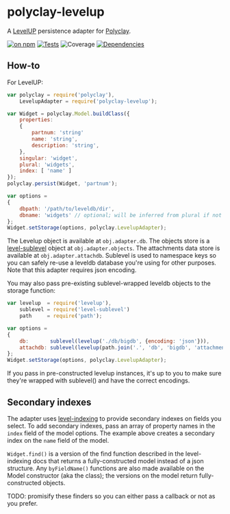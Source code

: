 polyclay-levelup
==============

A [LevelUP](https://github.com/rvagg/node-levelup) persistence adapter for [Polyclay](https://github.com/ceejbot/polyclay).

[![on npm](http://img.shields.io/npm/v/numbat-emitter.svg?style=flat)](https://www.npmjs.org/package/polyclay-levelup)  [![Tests](http://img.shields.io/travis/ceejbot/polyclay-levelup.svg?style=flat)](http://travis-ci.org/ceejbot/polyclay-levelup) ![Coverage](http://img.shields.io/badge/coverage-95%25-green.svg?style=flat) [![Dependencies](http://img.shields.io/david/ceejbot/polyclay-levelup.svg?style=flat)](https://david-dm.org/ceejbot/polyclay-levelup)

## How-to

For LevelUP:

```javascript
var polyclay = require('polyclay'),
    LevelupAdapter = require('polyclay-levelup');

var Widget = polyclay.Model.buildClass({
    properties:
    {
        partnum: 'string'
        name: 'string',
        description: 'string',
    },
    singular: 'widget',
    plural: 'widgets',
    index: [ 'name' ]
});
polyclay.persist(Widget, 'partnum');

var options =
{
    dbpath: '/path/to/leveldb/dir',
    dbname: 'widgets' // optional; will be inferred from plural if not
};
Widget.setStorage(options, polyclay.LevelupAdapter);
```

The Levelup object is available at `obj.adapter.db`. The objects store is a [level-sublevel](https://github.com/dominictarr/level-sublevel) object at `obj.adapter.objects`. The attachments data store is available at `obj.adapter.attachdb`.  Sublevel is used to namespace keys so you can safely re-use a leveldb database you're using for other purposes. Note that this adapter requires json encoding.

You may also pass pre-existing sublevel-wrapped leveldb objects to the storage function:

```javascript
var levelup  = require('levelup'),
    sublevel = require('level-sublevel')
    path     = require('path');

var options =
{
    db:       sublevel(levelup('./db/bigdb', {encoding: 'json'})),
    attachdb: sublevel(levelup(path.join('.', 'db', 'bigdb', 'attachments'), {encoding: 'binary'})),
};
Widget.setStorage(options, polyclay.LevelupAdapter);
```

If you pass in pre-constructed levelup instances, it's up to you to make sure they're
wrapped with sublevel() and have the correct encodings.

## Secondary indexes

The adapter uses [level-indexing](https://github.com/stagas/level-indexing) to provide secondary indexes on fields you select. To add secondary indexes, pass an array of property names in the `index` field of the model options. The example above creates a secondary index on the `name` field of the model.

`Widget.find()` is a version of the find function described in the level-indexing docs that returns a fully-constructed model instead of a json structure. Any `byFieldName()` functions are also made available on the Model constructor (aka the class); the versions on the model return fully-constructed objects.

TODO: promisify these finders so you can either pass a callback or not as you prefer.
